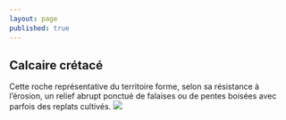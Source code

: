```yaml
---
layout: page
published: true
---
```


## Calcaire crétacé

Cette roche représentative du territoire forme, selon sa résistance à l’érosion, un relief abrupt ponctué de falaises ou de pentes boisées avec parfois des replats cultivés.
![](/data/images/9/géographie/9_GEOGRAPHIE_POP5.jpg)
